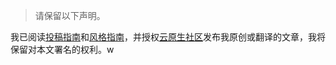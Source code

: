> 请保留以下声明。

我已阅读[投稿指南](https://cloudnative.to/community/contribute/)和[风格指南](https://cloudnative.to/community/contribute/style/)，并授权[云原生社区](https://cloudnative.to)发布我原创或翻译的文章，我将保留对本文署名的权利。w
